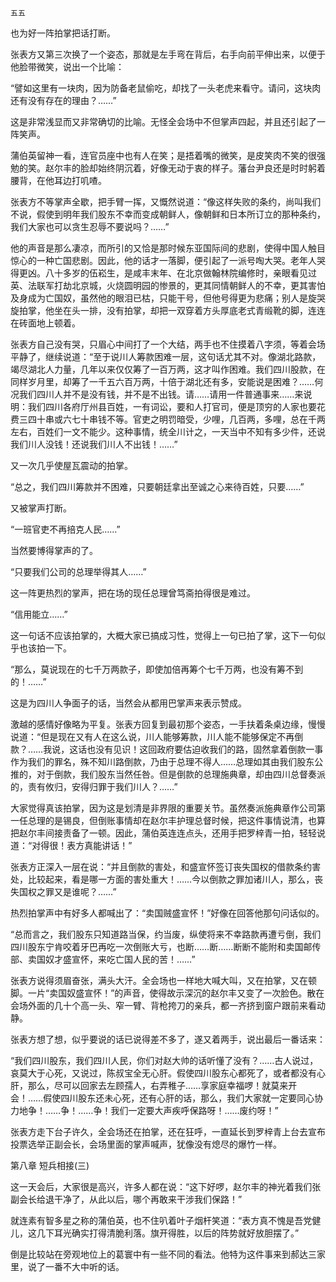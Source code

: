     五五 

   也为好一阵拍掌把话打断。

   张表方又第三次换了一个姿态，那就是左手弯在背后，右手向前平伸出来，以便于他脸带微笑，说出一个比喻：

   “譬如这里有一块肉，因为防备老鼠偷吃，却找了一头老虎来看守。请问，这块肉还有没有存在的理由？……”

   这是非常浅显而又非常确切的比喻。无怪全会场中不但掌声四起，并且还引起了一阵笑声。

   蒲伯英留神一看，连官员座中也有人在笑；是捂着嘴的微笑，是皮笑肉不笑的很强勉的笑。赵尔丰的脸却始终阴沉着，好像无动于衷的样子。藩台尹良还是时时躬着腰背，在他耳边打叽喳。

   张表方不等掌声全歇，把手臂一挥，又慨然说道：“像这样失败的条约，尚叫我们不说，假使到明年我们股东不幸而变成朝鲜人，像朝鲜和日本所订立的那种条约，我们大家也可以贪生忍辱不要说吗？……”

   他的声音是那么凄凉，而所引的又恰是那时候东亚国际间的悲剧，使得中国人触目惊心的一种亡国悲剧。因此，他的话才一落脚，便引起了一派号啕大哭。老年人哭得更凶。八十多岁的伍崧生，是咸丰末年、在北京做翰林院编修时，亲眼看见过英、法联军打劫北京城，火烧圆明园的惨景的，更其同情朝鲜人的不幸，更其害怕及身成为亡国奴，虽然他的眼泪已枯，只能干号，但他号得更为悲痛；别人是旋哭旋拍掌，他坐在头一排，没有拍掌，却把一双穿着方头厚底老式青缎靴的脚，连连在砖面地上顿着。

   张表方自己没有哭，只眉心中间打了一个大结，两手也不住摸着八字须，等着会场平静了，继续说道：“至于说川人筹款困难一层，这句话尤其不对。像湖北路款，竭尽湖北人力量，几年以来仅仅筹了一百万两，这才叫作困难。我们四川股款，在同样岁月里，却筹了一千五六百万两，十倍于湖北还有多，安能说是困难？……何况我们四川人并不是没有钱，并不是不出钱。请……请用一件普通事来……来说明：我们四川各府厅州县百姓，一有词讼，要和人打官司，便是顶穷的人家也要花费三四十串或六七十串钱不等。官吏之明罚暗受，少哩，几百两，多哩，总在千两左右，百姓们一文不能少。这种事情，统全川计之，一天当中不知有多少件，还说我们川人没钱！还说我们川人不出钱！……”

   又一次几乎使屋瓦震动的拍掌。

   “总之，我们四川筹款并不困难，只要朝廷拿出至诚之心来待百姓，只要……”

   又被掌声打断。

   “一班官吏不再掊克人民……”

   当然要博得掌声的了。

   “只要我们公司的总理举得其人……”

   这一阵更热烈的掌声，把在场的现任总理曾笃斋拍得很是难过。

   “信用能立……”

   这一句话不应该拍掌的，大概大家已搞成习性，觉得上一句已拍了掌，这下一句似乎也该拍一下。

   “那么，莫说现在的七千万两款子，即使加倍再筹个七千万两，也没有筹不到的！……”

   这是为四川人争面子的话，当然会从都用巴掌声来表示赞成。

   激越的感情好像略为平复。张表方回复到最初那个姿态，一手扶着条桌边缘，慢慢说道：“但是现在又有人在这么说，川人能够筹款，川人能不能够保定不再倒款？……我说，这话也没有见识！这回政府要估迫收我们的路，固然拿着倒款一事作为我们的罪名，殊不知川路倒款，乃由于总理不得人……总理如其由我们股东公推的，对于倒款，我们股东当然任咎。但是倒款的总理施典章，却由四川总督奏派的，责有攸归，安得归罪于我们川人？……”

   大家觉得真该拍掌，因为这是划清是非界限的重要关节。虽然奏派施典章作公司第一任总理的是锡良，但倒账事情却在赵尔丰护理总督时候，把这件事情说清，也算把赵尔丰间接责备了一顿。因此，蒲伯英连连点头，还用手把罗梓青一拍，轻轻说道：“对得很！表方真能讲话！”

   张表方正深入一层在说：“并且倒款的害处，和盛宣怀签订丧失国权的借款条约害处，比较起来，看是哪一方面的害处重大！……今以倒款之罪加诸川人，那么，丧失国权之罪又是谁呢？……”

   热烈拍掌声中有好多人都喊出了：“卖国贼盛宣怀！”好像在回答他那句问话似的。

   “总而言之，我们股东只知道路当保，约当废，纵使将来不幸路款再遭亏倒，我们四川股东宁肯咬着牙巴再吃一次倒账大亏，也断……断……断断不能附和卖国邮传部、卖国奴才盛宣怀，来吃亡国人民的苦！……”

   张表方说得须眉奋张，满头大汗。全会场也一样地大喊大叫，又在拍掌，又在顿脚。一片“卖国奴盛宣怀！”的声音，使得故示深沉的赵尔丰又变了一次脸色。散在会场外面的几十个高一头、窄一臂、背枪挎刀的亲兵，都一齐挤到窗户跟前来看动静。

   张表方想了想，似乎要说的话已说得差不多了，遂又着两手，说出最后一番话来：

   “我们四川股东，我们四川人民，你们对赵大帅的话听懂了没有？……古人说过，哀莫大于心死，又说过，陈叔宝全无心肝。假使四川股东心都死了，或者都没有心肝，那么，尽可以回家去左顾孺人，右弄稚子……享家庭幸福啰！就莫来开会！……假使四川股东还未心死，还有心肝的话，那么，我们大家就一定要同心协力地争！……争！……争！我们一定要大声疾呼保路呀！……废约呀！”

   张表方走下台子许久，全会场还在拍掌，还在狂呼，一直延长到罗梓青上台去宣布投票选举正副会长，会场里面的掌声喊声，犹像没有熄尽的爆竹一样。

   第八章 短兵相接(三)

   这一天会后，大家很是高兴，许多人都在说：“这下好啰，赵尔丰的神光着我们张副会长给退干净了，从此以后，哪个再敢来干涉我们保路！”

   就连素有智多星之称的蒲伯英，也不住叭着叶子烟杆笑道：“表方真不愧是吾党健儿，这几下耳光确实打得清脆利落。旗开得胜，以后的阵势就好放胆摆了。”

   倒是比较站在旁观地位上的葛寰中有一些不同的看法。他特为这件事来到郝达三家里，说了一番不大中听的话。

